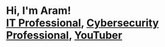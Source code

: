 <h1>Hi, I'm Aram! <br/><a href="https://github.com/iyaoyas6304">IT Professional</a>, <a href="https://www.linkedin.com/in/joshmadakor/">Cybersecurity Professional</a>, <a href="https://www.youtube.com/c/joshmadakor">YouTuber</a></h1>
